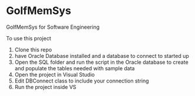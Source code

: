 # GolfMemSys
GolfMemSys for Software Engineering

To use this project
1) Clone this repo
2) have Oracle Database installed and a database to connect to started up
3) Open the SQL folder and run the script in the Oracle database to create and populate the tables needed with sample data
4) Open the project in Visual Studio 
5) Edit DBConnect class to include your connection string
6) Run the project inside VS
